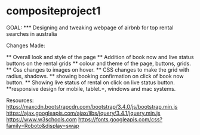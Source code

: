 # compositeproject1

GOAL:
*** Designing and tweaking webpage of airbnb for top rental searches in australia

Changes Made:

** Overall look and style of the page
** Addition of book now and live status buttons on the rental grids
** colour and theme of the page, buttons, grids.
** Css changes to images on hover.
** CSS changes to make the grid with radius, shadows.
** showing booking confirmation on click of book now button.
** Showing live status of rental on click on live status button.
**responsive design for mobile, tablet.=, windows and mac systems.


Resources:
https://maxcdn.bootstrapcdn.com/bootstrap/3.4.0/js/bootstrap.min.js
https://ajax.googleapis.com/ajax/libs/jquery/3.4.1/jquery.min.js
https://www.w3schools.com
https://fonts.googleapis.com/css?family=Roboto&display=swap








